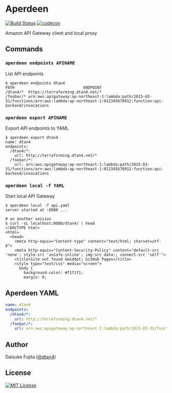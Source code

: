 # Aperdeen

[![Build Status](https://travis-ci.org/dtan4/aperdeen.svg?branch=master)](https://travis-ci.org/dtan4/aperdeen)
[![codecov](https://codecov.io/gh/dtan4/aperdeen/branch/master/graph/badge.svg)](https://codecov.io/gh/dtan4/aperdeen)

Amazon API Gateway client and local proxy

## Commands

### `aperdeen endpoints APINAME`

List API endpoints

```sh-session
$ aperdeen endpoints dtan4
PATH                              ENDPOINT
/dtan4/*  https://terraforming.dtan4.net/*
/foobar/* arn:aws:apigateway:ap-northeast-1:lambda:path/2015-03-31/functions/arn:aws:lambda:ap-northeast-1:012345678912:function:api-backend/invocations
```

### `aperdeen export APINAME`

Export API endpoints to YAML

```sh-session
$ aperdeen export dtan4
name: dtan4
endpoints:
  /dtan4/*:
    url: http://terraforming.dtan4.net/*
  /foobar/*:
    url: arn:aws:apigateway:ap-northeast-1:lambda:path/2015-03-31/functions/arn:aws:lambda:ap-northeast-1:012345678912:function:api-backend/invocations
```

### `aperdeen local -f YAML`

Start local API Gateway

```sh-session
$ aperdeen local -f api.yaml
server started at :8080 ...

# on another session
$ curl -sL localhost:8080/dtan4/ | head
<!DOCTYPE html>
<html>
  <head>
    <meta http-equiv="Content-type" content="text/html; charset=utf-8">
    <meta http-equiv="Content-Security-Policy" content="default-src 'none'; style-src 'unsafe-inline'; img-src data:; connect-src 'self'">
    <title>Site not found &middot; GitHub Pages</title>
    <style type="text/css" media="screen">
      body {
        background-color: #f1f1f1;
        margin: 0;
```

## Aperdeen YAML

```yaml
name: dtan4
endpoints:
  /dtan4/*:
    url: http://terraforming.dtan4.net/*
  /foobar/*:
    url: arn:aws:apigateway:ap-northeast-1:lambda:path/2015-03-31/functions/arn:aws:lambda:ap-northeast-1:012345678912:function:api-backend/invocations
```

## Author

Daisuke Fujita ([@dtan4](https://github.com/dtan4))

## License

[![MIT License](http://img.shields.io/badge/license-MIT-blue.svg?style=flat)](LICENSE)
